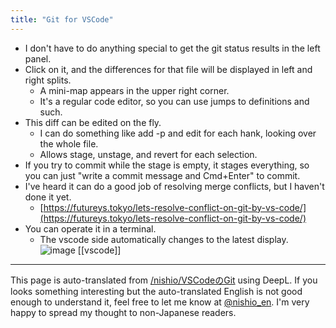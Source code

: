 ```yaml
---
title: "Git for VSCode"
---
```


- I don't have to do anything special to get the git status results in the left panel.
- Click on it, and the differences for that file will be displayed in left and right splits.
    - A mini-map appears in the upper right corner.
    - It's a regular code editor, so you can use jumps to definitions and such.
- This diff can be edited on the fly.
    - I can do something like add -p and edit for each hank, looking over the whole file.
    - Allows stage, unstage, and revert for each selection.
- If you try to commit while the stage is empty, it stages everything, so you can just "write a commit message and Cmd+Enter" to commit.
- I've heard it can do a good job of resolving merge conflicts, but I haven't done it yet.
    - [https://futureys.tokyo/lets-resolve-conflict-on-git-by-vs-code/](https://futureys.tokyo/lets-resolve-conflict-on-git-by-vs-code/)
- You can operate it in a terminal.
    - The vscode side automatically changes to the latest display.
![image](https://gyazo.com/a1bcb91b5c90e2ad1d3abd477a55179a/thumb/1000)
[[vscode]]

---
This page is auto-translated from [/nishio/VSCodeのGit](https://scrapbox.io/nishio/VSCodeのGit) using DeepL. If you looks something interesting but the auto-translated English is not good enough to understand it, feel free to let me know at [@nishio_en](https://twitter.com/nishio_en). I'm very happy to spread my thought to non-Japanese readers.